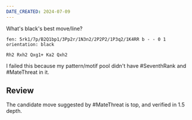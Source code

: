 ```yaml
---
DATE_CREATED: 2024-07-09
---
```

What's black's best move/line?

```chess
fen: 5rk1/7p/B2Q1bp1/3Pp2r/1N3n2/2P2P2/1P3q2/1K4RR b - - 0 1
orientation: black
```

<!-- divider -->

`Rh2 Rxh2 Qxg1+ Ka2 Qxh2`

I failed this because my pattern/motif pool didn't have #SeventhRank and #MateThreat in it.

## Review

The candidate move suggested by #MateThreat is top, and verified in 1.5 depth.